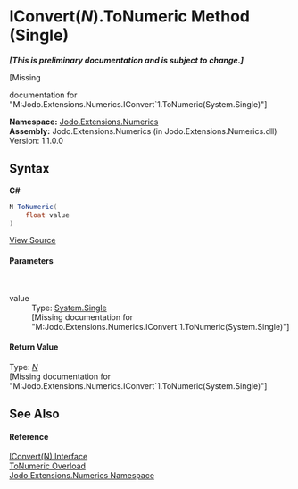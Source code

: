 # IConvert(*N*).ToNumeric Method (Single)
 _**\[This is preliminary documentation and is subject to change.\]**_

\[Missing <summary> documentation for "M:Jodo.Extensions.Numerics.IConvert`1.ToNumeric(System.Single)"\]

**Namespace:**&nbsp;<a href="N_Jodo_Extensions_Numerics">Jodo.Extensions.Numerics</a><br />**Assembly:**&nbsp;Jodo.Extensions.Numerics (in Jodo.Extensions.Numerics.dll) Version: 1.1.0.0

## Syntax

**C#**<br />
``` C#
N ToNumeric(
	float value
)
```

<a href="https://github.com/JosephJShort/Jodo.Extensions/blob/main/src/Jodo.Extensions.Numerics/IConvert.cs" rel="noopener noreferrer" title="View the source code">View Source</a><br />

#### Parameters
&nbsp;<dl><dt>value</dt><dd>Type: <a href="https://docs.microsoft.com/dotnet/api/system.single" target="_blank" rel="noopener noreferrer">System.Single</a><br />\[Missing <param name="value"/> documentation for "M:Jodo.Extensions.Numerics.IConvert`1.ToNumeric(System.Single)"\]</dd></dl>

#### Return Value
Type: <a href="T_Jodo_Extensions_Numerics_IConvert_1">*N*</a><br />\[Missing <returns> documentation for "M:Jodo.Extensions.Numerics.IConvert`1.ToNumeric(System.Single)"\]

## See Also


#### Reference
<a href="T_Jodo_Extensions_Numerics_IConvert_1">IConvert(N) Interface</a><br /><a href="Overload_Jodo_Extensions_Numerics_IConvert_1_ToNumeric">ToNumeric Overload</a><br /><a href="N_Jodo_Extensions_Numerics">Jodo.Extensions.Numerics Namespace</a><br />